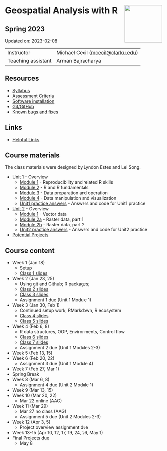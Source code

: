 
# Geospatial Analysis with R <img src="https://s28151.pcdn.co/offices/marketing-and-communications/wp-content/blogs.dir/3/files/sites/106/2019/08/CU_Seal_Red_SM_60_75_v4-768x768.png" align="right" width="120" />

## Spring 2023

Updated on: 2023-02-08

<center>

|                    |                                     |
|:-------------------|:------------------------------------|
| Instructor         | Michael Cecil (<mcecil@clarku.edu>) |
| Teaching assistant | Arman Bajracharya                   |

</center>

## Resources

-   [Syllabus](syllabus.html)
-   [Assessment Criteria](assessment.html)
-   [Software installation](software-installation.html)
-   [Git/GitHub](git-github.html)
-   [Known bugs and fixes](bugs-fixes.html)

## Links

-   [Helpful Links](cheatsheets.html)

## Course materials

The class materials were designed by Lyndon Estes and Lei Song.

-   [Unit 1](unit1.html) - Overview
    -   [Module 1](unit1-module1.html) - Reproducibility and related R
        skills
    -   [Module 2](unit1-module2.html) - R and R fundamentals
    -   [Module 3](unit1-module3.html) - Data preparation and operation
    -   [Module 4](unit1-module4.html) - Data manipulation and
        visualization
    -   [Unit1 practice answers](unit1-practice-answers.html) - Answers
        and code for Unit1 practice
-   [Unit 2](unit2.html) - Overview
    -   [Module 1](unit2-module1.html) - Vector data
    -   [Module 2a](unit2-module2a.html) - Raster data, part 1
    -   [Module 2b](unit2-module2b.html) - Raster data, part 2
    -   [Unit2 practice answers](unit2-practice-answers.html) - Answers
        and code for Unit2 practice
-   [Potential Projects](projects.html)

## Course content

-   Week 1 (Jan 18)
    -   Setup
    -   [Class 1 slides](class1.html)
-   Week 2 (Jan 23, 25)
    -   Using git and Github; R packages;
    -   [Class 2 slides](class2.html)
    -   [Class 3 slides](class3.html)
    -   Assignment 1 due (Unit 1 Module 1)
-   Week 3 (Jan 30, Feb 1)
    -   Continued setup work, RMarkdown, R ecosystem
    -   [Class 4 slides](class4.html)
    -   [Class 5 slides](class5.html)
-   Week 4 (Feb 6, 8)
    -   R data structures, OOP, Environments, Control flow
    -   [Class 6 slides](class6.html)
    -   [Class 7 slides](class7.html)
    -   Assignment 2 due (Unit 1 Modules 2-3)
-   Week 5 (Feb 13, 15)
-   Week 6 (Feb 20, 22)
    -   Assignment 3 due (Unit 1 Module 4)
-   Week 7 (Feb 27, Mar 1)
-   Spring Break
-   Week 8 (Mar 6, 8)
    -   Assignment 4 due (Unit 2 Module 1)
-   Week 9 (Mar 13, 15)
-   Week 10 (Mar 20, 22)
    -   Mar 22 online (AAG)
-   Week 11 (Mar 29)
    -   Mar 27 no class (AAG)
    -   Assignment 5 due (Unit 2 Modules 2-3)
-   Week 12 (Apr 3, 5)
    -   Project overview assignment due
-   Week 13-15 (Apr 10, 12, 17, 19, 24, 26, May 1)
-   Final Projects due
    -   May 8
